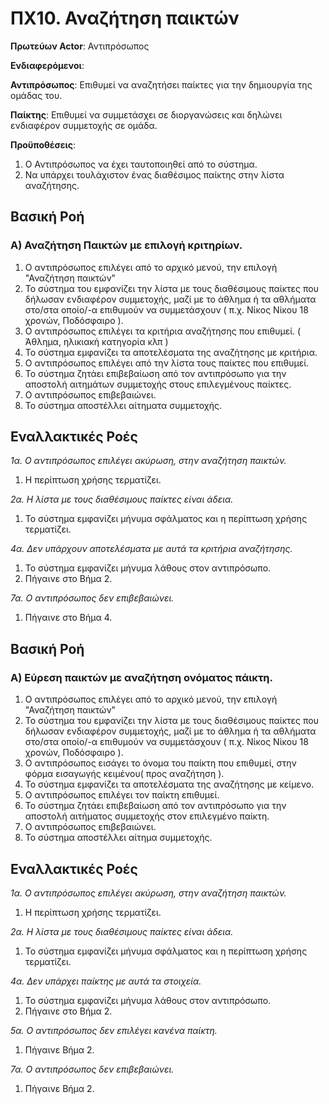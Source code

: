 # ΠΧ10. Αναζήτηση παικτών

**Πρωτεύων Actor**: Αντιπρόσωπος 

**Ενδιαφερόμενοι**:

**Αντιπρόσωπος**: Επιθυμεί να αναζητήσει παίκτες για την δημιουργία της ομάδας του.

**Παίκτης**: Επιθυμεί να συμμετάσχει σε διοργανώσεις και δηλώνει ενδιαφέρον συμμετοχής σε ομάδα.

**Προϋποθέσεις**: 
1. Ο Αντιπρόσωπος να έχει ταυτοποιηθεί από το σύστημα.
2. Να υπάρχει τουλάχιστον ένας διαθέσιμος παίκτης στην λίστα αναζήτησης.

## Βασική Ροή

### Α) Αναζήτηση Παικτών με επιλογή κριτηρίων.
1. Ο αντιπρόσωπος επιλέγει από το αρχικό μενού, την επιλογή "Αναζήτηση παικτών"
2. Το σύστημα του εμφανίζει την λίστα με τους διαθέσιμους παίκτες που δήλωσαν ενδιαφέρον συμμετοχής, μαζί με το άθλημα ή τα αθλήματα στο/στα οποίο/-α επιθυμούν να συμμετάσχουν ( π.χ. Νίκος Νίκου 18 χρονών, Ποδόσφαιρο ).
3. Ο αντιπρόσωπος επιλέγει τα κριτήρια αναζήτησης που επιθυμεί. ( Άθλημα, ηλικιακή κατηγορία κλπ )
4. Το σύστημα εμφανίζει τα αποτελέσματα της αναζήτησης με κριτήρια.
5. Ο αντιπρόσωπος επιλέγει από την λίστα τους παίκτες που επιθυμεί.
6. Το σύστημα ζητάει επιβεβαίωση από τον αντιπρόσωπο για την αποστολή αιτημάτων συμμετοχής στους επιλεγμένους παίκτες.
7. Ο αντιπρόσωπος επιβεβαιώνει.
6. Το σύστημα αποστέλλει αίτηματα συμμετοχής.

## Εναλλακτικές Ροές

*1α. Ο αντιπρόσωπος επιλέγει ακύρωση, στην αναζήτηση παικτών.*
1. Η περίπτωση χρήσης τερματίζει.

*2α. Η λίστα με τους διαθέσιμους παίκτες είναι άδεια.*
1. Το σύστημα εμφανίζει μήνυμα σφάλματος και η περίπτωση χρήσης τερματίζει.

*4α. Δεν υπάρχουν αποτελέσματα με αυτά τα κριτήρια αναζήτησης.*
1. Το σύστημα εμφανίζει μήνυμα λάθους στον αντιπρόσωπο.
2. Πήγαινε στο Βήμα 2.

*7α. Ο αντιπρόσωπος δεν επιβεβαιώνει.*
1. Πήγαινε στο Βήμα 4.

## Βασική Ροή

### Α) Εύρεση παικτών με αναζήτηση ονόματος πάικτη.

1. Ο αντιπρόσωπος επιλέγει από το αρχικό μενού, την επιλογή "Αναζήτηση παικτών"
2. Το σύστημα του εμφανίζει την λίστα με τους διαθέσιμους παίκτες που δήλωσαν ενδιαφέρον συμμετοχής, μαζί με το άθλημα ή τα αθλήματα στο/στα οποίο/-α επιθυμούν να συμμετάσχουν ( π.χ. Νίκος Νίκου 18 χρονών, Ποδόσφαιρο ).
3. Ο αντιπρόσωπος εισάγει το όνομα του παίκτη που επιθυμεί, στην φόρμα εισαγωγής κειμένου( προς αναζήτηση ).
4. Το σύστημα εμφανίζει τα αποτελέσματα της αναζήτησης με κείμενο.
5. Ο αντιπρόσωπος επιλέγει τον παίκτη επιθυμεί.
6. Το σύστημα ζητάει επιβεβαίωση από τον αντιπρόσωπο για την αποστολή αιτήματος συμμετοχής στον επιλεγμένο παίκτη.
7. Ο αντιπρόσωπος επιβεβαιώνει.
8. Το σύστημα αποστέλλει αίτημα συμμετοχής.



## Εναλλακτικές Ροές

*1α. Ο αντιπρόσωπος επιλέγει ακύρωση, στην αναζήτηση παικτών.*
1. Η περίπτωση χρήσης τερματίζει.

*2α. Η λίστα με τους διαθέσιμους παίκτες είναι άδεια.*
1. Το σύστημα εμφανίζει μήνυμα σφάλματος και η περίπτωση χρήσης τερματίζει.

*4α. Δεν υπάρχει παίκτης με αυτά τα στοιχεία.*
1. Το σύστημα εμφανίζει μήνυμα λάθους στον αντιπρόσωπο.
2. Πήγαινε στο Βήμα 2.

*5α. Ο αντιπρόσωπος δεν επιλέγει κανένα παίκτη.*
1. Πήγαινε Βήμα 2.

*7α. Ο αντιπρόσωπος δεν επιβεβαιώνει.*
1. Πήγαινε Βήμα 2.
